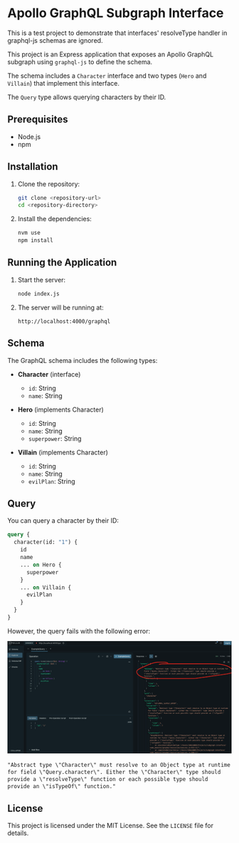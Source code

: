 # Apollo GraphQL Subgraph Interface

This is a test project to demonstrate that interfaces' resolveType handler in
graphql-js schemas are ignored.

This project is an Express application that exposes an Apollo GraphQL
subgraph using `graphql-js` to define the schema.

The schema includes a `Character` interface and two types (`Hero` and `Villain`)
that implement this interface.

The `Query` type allows querying characters by their ID.

## Prerequisites

- Node.js
- npm

## Installation

1. Clone the repository:
   ```sh
   git clone <repository-url>
   cd <repository-directory>
   ```

2. Install the dependencies:
   ```sh
   nvm use
   npm install
   ```

## Running the Application

1. Start the server:
   ```sh
   node index.js
   ```

2. The server will be running at:
   ```
   http://localhost:4000/graphql
   ```

## Schema

The GraphQL schema includes the following types:

- **Character** (interface)
    - `id`: String
    - `name`: String

- **Hero** (implements Character)
    - `id`: String
    - `name`: String
    - `superpower`: String

- **Villain** (implements Character)
    - `id`: String
    - `name`: String
    - `evilPlan`: String

## Query

You can query a character by their ID:

```graphql
query {
  character(id: "1") {
    id
    name
    ... on Hero {
      superpower
    }
    ... on Villain {
      evilPlan
    }
  }
}
```

However, the query fails with the following error:

![error.png](docs/error.png)

```
"Abstract type \"Character\" must resolve to an Object type at runtime for field \"Query.character\". Either the \"Character\" type should provide a \"resolveType\" function or each possible type should provide an \"isTypeOf\" function."
```

## License

This project is licensed under the MIT License. See the `LICENSE` file for details.